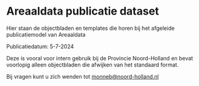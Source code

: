 ﻿# Areaaldata publicatie dataset

Hier staan de objectbladen en templates die horen bij het afgeleide publicatiemodel van Areaaldata

Publicatiedatum: 5-7-2024

Deze is vooral voor intern gebruik bij de Provincie Noord-Holland en bevat voorlopig alleen objectbladen die afwijken 
van het standaard format.

Bij vragen kunt u zich wenden tot monneb@noord-holland.nl